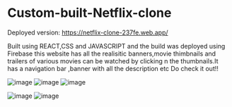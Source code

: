 # Custom-built-Netflix-clone

Deployed version: https://netflix-clone-237fe.web.app/

Built using REACT,CSS and JAVASCRIPT and the build was deployed using Firebase  this website has all the realisitic banners,movie thimbnails and trailers of various movies can be watched by clicking n the thumbnails.It has a navigation bar ,banner with all the description etc Do check it out!!


![image](https://user-images.githubusercontent.com/82048242/140722190-7c301fb5-1a46-40b1-a242-b553e007e4d8.png)
![image](https://user-images.githubusercontent.com/82048242/140722280-0d666e0c-9db1-4c40-9e7b-0bd4556799df.png)
![image](https://user-images.githubusercontent.com/82048242/140722608-00825b3f-7643-4e91-8229-d2aa10bb841a.png)

![image](https://user-images.githubusercontent.com/82048242/140722688-d042ea33-f71c-4f99-acca-4534bf5f708c.png)
![image](https://user-images.githubusercontent.com/82048242/140722723-36fe17a5-1b6c-468b-b7c0-b03653f4fd86.png)


